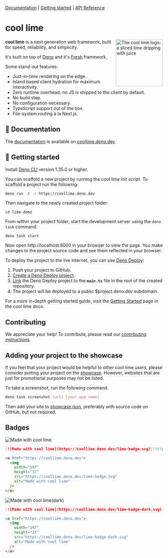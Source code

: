 [Documentation](#-documentation) | [Getting started](#-getting-started) |
[API Reference](https://deno.land/x/coollime?doc)

# cool lime

<img align="right" src="https://coollime.deno.dev/logo.svg" height="150px" alt="The cool lime logo: a sliced lime dripping with juice">

**cool lime** is a next generation web framework, built for speed, reliability,
and simplicity.

it's built on top of [Deno](https://deno.land/) and it's
[Fresh](https://fresh.deno.dev/) framework.

Some stand-out features:

- Just-in-time rendering on the edge.
- Island based client hydration for maximum interactivity.
- Zero runtime overhead: no JS is shipped to the client by default.
- No build step.
- No configuration necessary.
- TypeScript support out of the box.
- File-system routing à la Next.js.

## 📖 Documentation

The [documentation](https://coollime.deno.dev/docs/) is available on
[coollime.deno.dev](https://coollime.deno.dev/).

## 🚀 Getting started

Install [Deno CLI](https://deno.land/) version 1.35.0 or higher.

You can scaffold a new project by running the cool lime init script. To scaffold
a project run the following:

```sh
deno run -A -r https://coollime.deno.dev
```

Then navigate to the newly created project folder:

```
cd lime-demo
```

From within your project folder, start the development server using the
`deno task` command:

```
deno task start
```

Now open http://localhost:8000 in your browser to view the page. You make
changes to the project source code and see them reflected in your browser.

To deploy the project to the live internet, you can use
[Deno Deploy](https://deno.com/deploy):

1. Push your project to GitHub.
2. [Create a Deno Deploy project](https://dash.deno.com/new).
3. [Link](https://deno.com/deploy/docs/projects#enabling) the Deno Deploy
   project to the **`main.ts`** file in the root of the created repository.
4. The project will be deployed to a public $project.deno.dev subdomain.

For a more in-depth getting started guide, visit the
[Getting Started](https://coollime.deno.dev/docs/getting-started) page in the
cool lime docs.

## Contributing

We appreciate your help! To contribute, please read our
[contributing instructions](https://coollime.deno.dev/docs/contributing).

## Adding your project to the showcase

If you feel that your project would be helpful to other cool lime users, please
consider putting your project on the
[showcase](https://coollime.deno.dev/showcase). However, websites that are just
for promotional purposes may not be listed.

To take a screenshot, run the following command.

```sh
deno task screenshot [url] [your-app-name]
```

Then add your site to
[showcase.json](https://github.com/eser/coollime/blob/main/www/data/showcase.json),
preferably with source code on GitHub, but not required.

## Badges

![Made with cool lime](./www/static/lime-badge.svg)

```md
[![Made with cool lime](https://coollime.deno.dev/lime-badge.svg)](https://coollime.deno.dev)
```

```html
<a href="https://coollime.deno.dev">
  <img
    width="197"
    height="37"
    src="https://coollime.deno.dev/lime-badge.svg"
    alt="Made with cool lime"
  />
</a>
```

![Made with cool lime(dark)](./www/static/lime-badge-dark.svg)

```md
[![Made with cool lime](https://coollime.deno.dev/lime-badge-dark.svg)](https://coollime.deno.dev)
```

```html
<a href="https://coollime.deno.dev">
  <img
    width="197"
    height="37"
    src="https://coollime.deno.dev/lime-badge-dark.svg"
    alt="Made with cool lime"
  />
</a>
```
